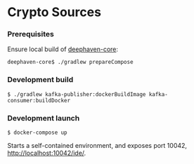 # Crypto Sources

### Prerequisites

Ensure local build of [deephaven-core](https://github.com/deephaven/deephaven-core):

```
deephaven-core$ ./gradlew prepareCompose
```

### Development build

```
$ ./gradlew kafka-publisher:dockerBuildImage kafka-consumer:buildDocker
```

### Development launch

```
$ docker-compose up
```

Starts a self-contained environment, and exposes port 10042, [http://localhost:10042/ide/](http://localhost:10042/ide/).

